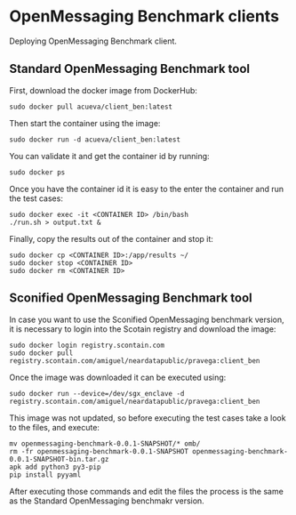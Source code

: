 # OpenMessaging Benchmark clients

Deploying OpenMessaging Benchmark client.

## Standard OpenMessaging Benchmark tool

First, download the docker image from DockerHub:
```
sudo docker pull acueva/client_ben:latest
```

Then start the container using the image:
```
sudo docker run -d acueva/client_ben:latest
```

You can validate it and get the container id by running:
```
sudo docker ps
```

Once you have the container id it is easy to the enter the container and run the test cases:
```
sudo docker exec -it <CONTAINER ID> /bin/bash
./run.sh > output.txt &
```

Finally, copy the results out of the container and stop it:
```
sudo docker cp <CONTAINER ID>:/app/results ~/
sudo docker stop <CONTAINER ID>
sudo docker rm <CONTAINER ID>
```

## Sconified OpenMessaging Benchmark tool

In case you want to use the Sconified OpenMessaging benchmark version, it is necessary to login into the Scotain registry and download the image:
```
sudo docker login registry.scontain.com
sudo docker pull registry.scontain.com/amiguel/neardatapublic/pravega:client_ben
```

Once the image was downloaded it can be executed using:
```
sudo docker run --device=/dev/sgx_enclave -d registry.scontain.com/amiguel/neardatapublic/pravega:client_ben
```

This image was not updated, so before executing the test cases take a look to the files, and execute:
```
mv openmessaging-benchmark-0.0.1-SNAPSHOT/* omb/
rm -fr openmessaging-benchmark-0.0.1-SNAPSHOT openmessaging-benchmark-0.0.1-SNAPSHOT-bin.tar.gz
apk add python3 py3-pip
pip install pyyaml
```

After executing those commands and edit the files the process is the same as the Standard OpenMessaging benchmakr version.

